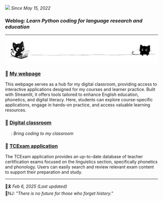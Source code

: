 ![](https://komarev.com/ghpvc/?username=MK316&color=blueviolet&label=VISIT+count) _Since May 15, 2022_  
  

### Weblog: _Learn Python coding for language research and education_  
--- 
![](https://github.com/MK316/MK-316/raw/main/images/octocat-2-line.png)

### 🌱 [My webpage](https://mk316home.streamlit.app/)
This webpage serves as a hub for my digital classroom, providing access to interactive applications designed for my courses and learner practice. Built with Streamlit, it offers tools tailored to enhance English education, phonetics, and digital literacy. Here, students can explore course-specific applications, engage in hands-on practice, and access valuable learning resources.

### 🌱 [Digital classroom](https://mk316home.streamlit.app/About_My_Digital_Classroom)  
&nbsp;&nbsp;&nbsp;&nbsp;&nbsp;: _Bring coding to my classroom_  

### 🌱 [TCExam application](https://mk316home.streamlit.app/Apps:_%F0%9F%94%B4_TCExam)
The TCExam application provides an up-to-date database of teacher certification exams focused on the linguistics section, specifically phonetics and phonology. Users can easily search and review relevant exam content to support their preparation and study.



---
💜🎗️ _Feb 6, 2025 (Last updated)_  
🚫NJ: _"There is no future for those who forget history."_   
